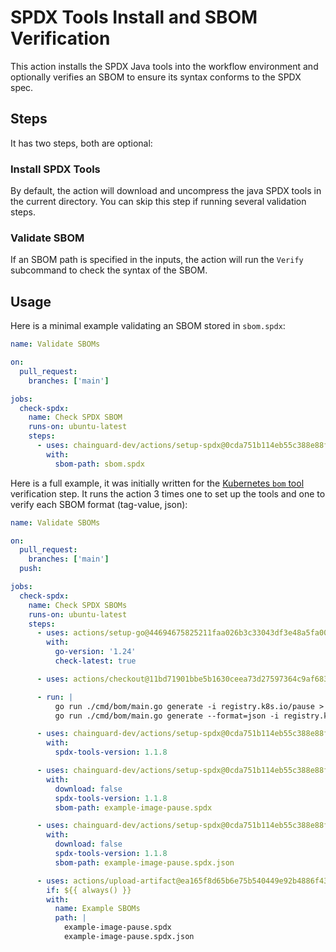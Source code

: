 # SPDX Tools Install and SBOM Verification

This action installs the SPDX Java tools into the workflow
environment and optionally verifies an SBOM to ensure its
syntax conforms to the SPDX spec.

## Steps

It has two steps, both are optional:

### Install SPDX Tools

By default, the action will download and uncompress the java SPDX
tools in the current directory. You can skip this step if running
several validation steps.

### Validate SBOM

If an SBOM path is specified in the inputs, the action will run
the `Verify` subcommand to check the syntax of the SBOM.

## Usage

Here is a minimal example validating an SBOM stored in `sbom.spdx`:

```yaml
name: Validate SBOMs

on:
  pull_request:
    branches: ['main']

jobs:
  check-spdx:
    name: Check SPDX SBOM
    runs-on: ubuntu-latest
    steps:
      - uses: chainguard-dev/actions/setup-spdx@0cda751b114eb55c388e88f7479292668165602a # v1.0.2
        with:
          sbom-path: sbom.spdx
```

Here is a full example, it was initially written for the
[Kubernetes `bom` tool](https://github.com/kubernetes-sigs/bom)
verification step. It runs the action 3 times one to set up
the tools and one to verify each SBOM format (tag-value, json):

```yaml
name: Validate SBOMs

on:
  pull_request:
    branches: ['main']
  push:

jobs:
  check-spdx:
    name: Check SPDX SBOMs
    runs-on: ubuntu-latest
    steps:
      - uses: actions/setup-go@44694675825211faa026b3c33043df3e48a5fa00 # v6.0.0
        with:
          go-version: '1.24'
          check-latest: true

      - uses: actions/checkout@11bd71901bbe5b1630ceea73d27597364c9af683 # v4.2.2

      - run: |
          go run ./cmd/bom/main.go generate -i registry.k8s.io/pause > example-image-pause.spdx
          go run ./cmd/bom/main.go generate --format=json -i registry.k8s.io/pause > example-image-pause.spdx.json

      - uses: chainguard-dev/actions/setup-spdx@0cda751b114eb55c388e88f7479292668165602a # v1.0.2
        with:
          spdx-tools-version: 1.1.8

      - uses: chainguard-dev/actions/setup-spdx@0cda751b114eb55c388e88f7479292668165602a # v1.0.2
        with:
          download: false
          spdx-tools-version: 1.1.8
          sbom-path: example-image-pause.spdx

      - uses: chainguard-dev/actions/setup-spdx@0cda751b114eb55c388e88f7479292668165602a # v1.0.2
        with:
          download: false
          spdx-tools-version: 1.1.8
          sbom-path: example-image-pause.spdx.json

      - uses: actions/upload-artifact@ea165f8d65b6e75b540449e92b4886f43607fa02 # v4.6.2
        if: ${{ always() }}
        with:
          name: Example SBOMs
          path: |
            example-image-pause.spdx
            example-image-pause.spdx.json
```